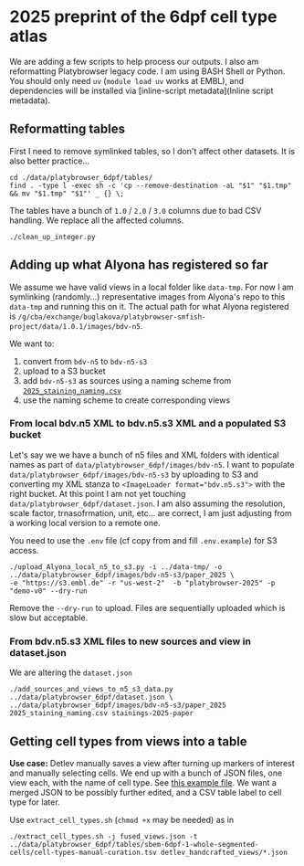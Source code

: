 # 2025 preprint of the 6dpf cell type atlas

We are adding a few scripts to help process our outputs. I also am reformatting Platybrowser legacy code. I am using BASH Shell or Python.
You should only need `uv` (`module load uv`  works at EMBL), and dependencies will be installed via [inline-script metadata](Inline script metadata).

## Reformatting tables

First I need to remove symlinked tables, so I don't affect other datasets. It is also better practice...

    cd ./data/platybrowser_6dpf/tables/
    find . -type l -exec sh -c 'cp --remove-destination -aL "$1" "$1.tmp" && mv "$1.tmp" "$1"' _ {} \;

The tables have a bunch of `1.0` / `2.0` / `3.0` columns due to bad CSV handling.
We replace all the affected columns.

    ./clean_up_integer.py

## Adding up what Alyona has registered so far

We assume we have valid views in a local folder like `data-tmp`.
For now I am symlinking (randomly...) representative images from Alyona's repo to this `data-tmp` and running this on it. The actual path for what Alyona registered is `/g/cba/exchange/buglakova/platybrowser-smfish-project/data/1.0.1/images/bdv-n5`.

We want to:

1. convert from `bdv-n5` to `bdv-n5-s3`
2. upload to a S3 bucket
3. add `bdv-n5-s3` as sources using a naming scheme from [`2025_staining_naming.csv`](./2025_staining_naming.csv)
4. use the naming scheme to create corresponding views

### From local bdv.n5 XML to bdv.n5.s3 XML and a populated S3 bucket

Let's say we we have a bunch of n5 files and XML folders with identical names as part of `data/platybrowser_6dpf/images/bdv-n5`. I want to populate 
`data/platybrowser_6dpf/images/bdv-n5-s3` by uploading to S3 and converting my XML stanza to `<ImageLoader format="bdv.n5.s3">`
with the right bucket. At this point I am not yet touching `data/platybrowser_6dpf/dataset.json`. I am also assuming the resolution, scale factor, trnasofrmation, unit, etc... are correct, I am just adjusting from a working local version to a remote one.

You need to use the `.env` file (cf copy from and fill `.env.example`) for S3 access.

    ./upload_Alyona_local_n5_to_s3.py -i ../data-tmp/ -o ../data/platybrowser_6dpf/images/bdv-n5-s3/paper_2025 \
    -e "https://s3.embl.de" -r "us-west-2"  -b "platybrowser-2025" -p "demo-v0" --dry-run

Remove the `--dry-run`  to upload. Files are sequentially uploaded which is slow but acceptable.

### From bdv.n5.s3 XML files to new sources and view in dataset.json

We are altering the `dataset.json`

    ./add_sources_and_views_to_n5_s3_data.py ../data/platybrowser_6dpf/dataset.json \ ../data/platybrowser_6dpf/images/bdv-n5-s3/paper_2025 2025_staining_naming.csv stainings-2025-paper

## Getting cell types from views into a table

**Use case:** Detlev manually saves a view after turning up markers of interest and manually selecting cells.
We end up with a bunch of JSON files, one view each, with the name of cell type. See [this example file](./detlev_handcrafted_views/fg_GABA_SN_Dbx_Ptf1a.json).
We want a merged JSON to be possibly further edited, and a CSV table label to cell type for later.

Use `extract_cell_types.sh` (`chmod +x` may be needed) as in 

    ./extract_cell_types.sh -j fused_views.json -t ../data/platybrowser_6dpf/tables/sbem-6dpf-1-whole-segmented-cells/cell-types-manual-curation.tsv detlev_handcrafted_views/*.json
